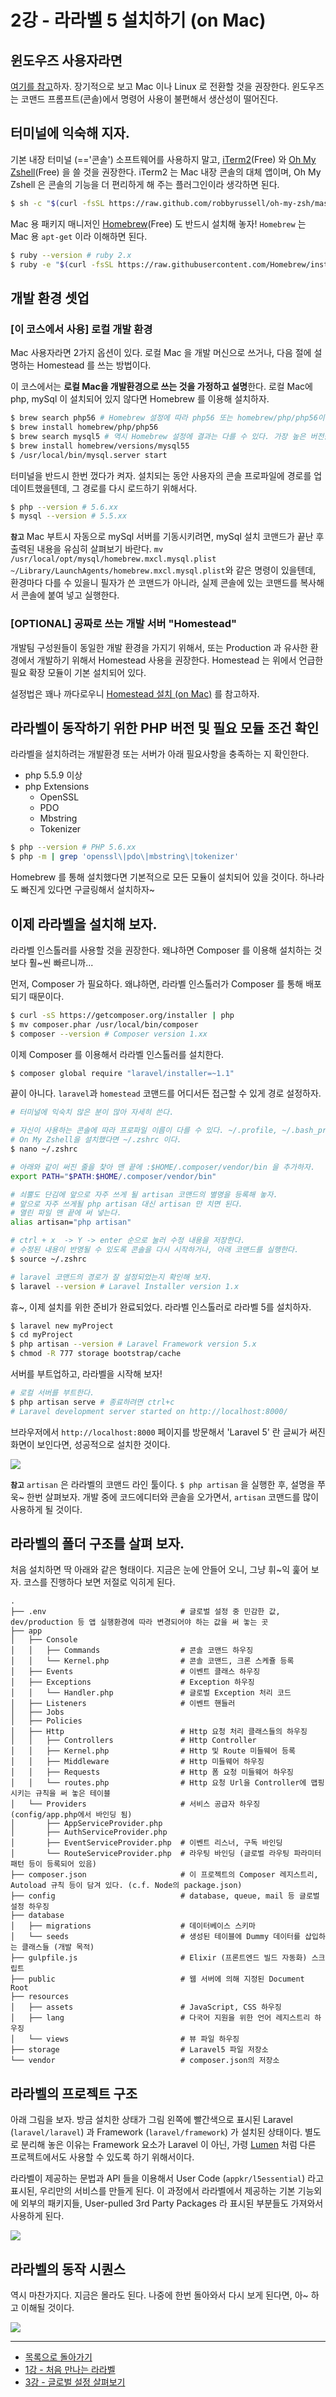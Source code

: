 # 2강 - 라라벨 5 설치하기 (on Mac)

## 윈도우즈 사용자라면

[여기를 참고](02-install-on-windows.md)하자. 장기적으로 보고 Mac 이나 Linux 로 전환할 것을 권장한다. 윈도우즈는 코맨드 프롬프트(콘솔)에서 명령어 사용이 불편해서 생산성이 떨어진다.

## 터미널에 익숙해 지자.

기본 내장 터미널 (=='콘솔') 소프트웨어를 사용하지 말고, [iTerm2](https://www.iterm2.com/)(Free) 와 [Oh My Zshell](https://github.com/robbyrussell/oh-my-zsh)(Free) 을 쓸 것을 권장한다. iTerm2 는 Mac 내장 콘솔의 대체 앱이며, Oh My Zshell 은 콘솔의 기능을 더 편리하게 해 주는 플러그인이라 생각하면 된다.

```bash
$ sh -c "$(curl -fsSL https://raw.github.com/robbyrussell/oh-my-zsh/master/tools/install.sh)"
```

Mac 용 패키지 매니저인 [Homebrew](http://brew.sh/)(Free) 도 반드시 설치해 놓자! `Homebrew` 는 Mac 용 `apt-get` 이라 이해하면 된다.
 
 ```bash
 $ ruby --version # ruby 2.x
 $ ruby -e "$(curl -fsSL https://raw.githubusercontent.com/Homebrew/install/master/install)"
 ```

## 개발 환경 셋업

### [이 코스에서 사용] 로컬 개발 환경

Mac 사용자라면 2가지 옵션이 있다. 로컬 Mac 을 개발 머신으로 쓰거나, 다음 절에 설명하는 Homestead 를 쓰는 방법이다. 

이 코스에서는 **로컬 Mac을 개발환경으로 쓰는 것을 가정하고 설명**한다. 로컬 Mac에 php, mySql 이 설치되어 있지 않다면 Homebrew 를 이용해 설치하자.

```bash
$ brew search php56 # Homebrew 설정에 따라 php56 또는 homebrew/php/php56이 출력될 것이다.
$ brew install homebrew/php/php56
$ brew search mysql5 # 역시 Homebrew 설정에 결과는 다를 수 있다. 가장 높은 버전을 설치하자.
$ brew install homebrew/versions/mysql55
$ /usr/local/bin/mysql.server start
```

터미널을 반드시 한번 껐다가 켜자. 설치되는 동안 사용자의 콘솔 프로파일에 경로를 업데이트했을텐데, 그 경로를 다시 로드하기 위해서다.

```bash
$ php --version # 5.6.xx
$ mysql --version # 5.5.xx
```

**`참고`** Mac 부트시 자동으로 mySql 서버를 기동시키려면, mySql 설치 코맨드가 끝난 후 출력된 내용을 유심히 살펴보기 바란다. `mv /usr/local/opt/mysql/homebrew.mxcl.mysql.plist ~/Library/LaunchAgents/homebrew.mxcl.mysql.plist`와 같은 명령이 있을텐데, 환경마다 다를 수 있을니 필자가 쓴 코맨드가 아니라, 실제 콘솔에 있는 코맨드를 복사해서 콘솔에 붙여 넣고 실행한다.

### **[OPTIONAL]** 공짜로 쓰는 개발 서버 "Homestead"

개발팀 구성원들이 동일한 개발 환경을 가지기 위해서, 또는 Production 과 유사한 환경에서 개발하기 위해서 Homestead 사용을 권장한다. Homestead 는 위에서 언급한 필요 확장 모듈이 기본 설치되어 있다.

설정법은 꽤나 까다로우니 [Homestead 설치 (on Mac)](02-install-homestead-osx.md) 를 참고하자.

## 라라벨이 동작하기 위한 PHP 버전 및 필요 모듈 조건 확인

라라벨을 설치하려는 개발환경 또는 서버가 아래 필요사항을 충족하는 지 확인한다.
- php 5.5.9 이상
- php Extensions
    - OpenSSL
    - PDO
    - Mbstring
    - Tokenizer
    
```bash
$ php --version # PHP 5.6.xx
$ php -m | grep 'openssl\|pdo\|mbstring\|tokenizer'
```

Homebrew 를 통해 설치했다면 기본적으로 모든 모듈이 설치되어 있을 것이다. 하나라도 빠진게 있다면 구글링해서 설치하자~

## 이제 라라벨을 설치해 보자.

라라벨 인스톨러를 사용할 것을 권장한다. 왜냐하면 Composer 를 이용해 설치하는 것 보다 훨~씬 빠르니까...

먼저, Composer 가 필요하다. 왜냐하면, 라라벨 인스톨러가 Composer 를 통해 배포되기 때문이다.

```bash
$ curl -sS https://getcomposer.org/installer | php
$ mv composer.phar /usr/local/bin/composer
$ composer --version # Composer version 1.xx
```

이제 Composer 를 이용해서 라라벨 인스톨러를 설치한다.

```bash
$ composer global require "laravel/installer=~1.1"
```

끝이 아니다. `laravel`과 `homestead` 코맨드를 어디서든 접근할 수 있게 경로 설정하자.

```bash
# 터미널에 익숙치 않은 분이 많아 자세히 쓴다.

# 자신이 사용하는 콘솔에 따라 프로파일 이름이 다를 수 있다. ~/.profile, ~/.bash_profile, ~/.zshrc, ...
# On My Zshell을 설치했다면 ~/.zshrc 이다.
$ nano ~/.zshrc

# 아래와 같이 써진 줄을 찾아 맨 끝에 :$HOME/.composer/vendor/bin 을 추가하자.
export PATH="$PATH:$HOME/.composer/vendor/bin"

# 쇠뿔도 단김에 앞으로 자주 쓰게 될 artisan 코맨드의 별명을 등록해 놓자.
# 앞으로 자주 쓰게될 php artisan 대신 artisan 만 치면 된다.
# 열린 파일 맨 끝에 써 넣는다.
alias artisan="php artisan"

# ctrl + x  -> Y -> enter 순으로 눌러 수정 내용을 저장한다.
# 수정된 내용이 반영될 수 있도록 콘솔을 다시 시작하거나, 아래 코맨드를 실행한다.
$ source ~/.zshrc

# laravel 코맨드의 경로가 잘 설정되었는지 확인해 보자.
$ laravel --version # Laravel Installer version 1.x
```

휴~, 이제 설치를 위한 준비가 완료되었다. 라라벨 인스톨러로 라라벨 5를 설치하자.

```bash
$ laravel new myProject
$ cd myProject
$ php artisan --version # Laravel Framework version 5.x
$ chmod -R 777 storage bootstrap/cache
```

서버를 부트업하고, 라라벨을 시작해 보자!

```bash
# 로컬 서버를 부트한다.
$ php artisan serve # 종료하려면 ctrl+c
# Laravel development server started on http://localhost:8000/
```

브라우저에서 `http://localhost:8000` 페이지를 방문해서 'Laravel 5' 란 글씨가 써진 화면이 보인다면, 성공적으로 설치한 것이다.

![](./images/02-hello-laravel-img-02.png)

**`참고`** `artisan` 은 라라벨의 코맨드 라인 툴이다. `$ php artisan` 을 실행한 후, 설명을 쭈욱~ 한번 살펴보자. 개발 중에 코드에디터와 콘솔을 오가면서, `artisan` 코맨드를 많이 사용하게 될 것이다.

## 라라벨의 폴더 구조를 살펴 보자.

처음 설치하면 딱 아래와 같은 형태이다. 지금은 눈에 안들어 오니, 그냥 휘~익 훑어 보자. 코스를 진행하다 보면 저절로 익히게 된다.

```
.
├── .env                              # 글로벌 설정 중 민감한 값, dev/production 등 앱 실행환경에 따라 변경되어야 하는 값을 써 놓는 곳
├── app
│   ├── Console                       
│   │   ├── Commands                  # 콘솔 코맨드 하우징
│   │   └── Kernel.php                # 콘솔 코맨드, 크론 스케쥴 등록
│   ├── Events                        # 이벤트 클래스 하우징
│   ├── Exceptions                    # Exception 하우징
│   │   └── Handler.php               # 글로벌 Exception 처리 코드
│   ├── Listeners                     # 이벤트 핸들러
│   ├── Jobs
│   ├── Policies
│   ├── Http                          # Http 요청 처리 클래스들의 하우징
│   │   ├── Controllers               # Http Controller
│   │   ├── Kernel.php                # Http 및 Route 미들웨어 등록
│   │   ├── Middleware                # Http 미들웨어 하우징
│   │   ├── Requests                  # Http 폼 요청 미들웨어 하우징
│   │   └── routes.php                # Http 요청 Url을 Controller에 맵핑시키는 규칙을 써 놓은 테이블
│   └── Providers                     # 서비스 공급자 하우징 (config/app.php에서 바인딩 됨)
│       ├── AppServiceProvider.php
│       ├── AuthServiceProvider.php
│       ├── EventServiceProvider.php  # 이벤트 리스너, 구독 바인딩
│       └── RouteServiceProvider.php  # 라우팅 바인딩 (글로벌 라우팅 파라미터 패턴 등이 등록되어 있음)
├── composer.json                     # 이 프로젝트의 Composer 레지스트리, Autoload 규칙 등이 담겨 있다. (c.f. Node의 package.json)
├── config                            # database, queue, mail 등 글로벌 설정 하우징
├── database
│   ├── migrations                    # 데이터베이스 스키마
│   └── seeds                         # 생성된 테이블에 Dummy 데이터를 삽입하는 클래스들 (개발 목적)
├── gulpfile.js                       # Elixir (프론트엔드 빌드 자동화) 스크립트
├── public                            # 웹 서버에 의해 지정된 Document Root
├── resources
│   ├── assets                        # JavaScript, CSS 하우징
│   ├── lang                          # 다국어 지원을 위한 언어 레지스트리 하우징
│   └── views                         # 뷰 파일 하우징
├── storage                           # Laravel5 파일 저장소
└── vendor                            # composer.json의 저장소
```

## 라라벨의 프로젝트 구조

아래 그림을 보자. 방금 설치한 상태가 그림 왼쪽에 빨간색으로 표시된 Laravel (`laravel/laravel`) 과 Framework (`laravel/framework`) 가 설치된 상태이다. 별도로 분리해 놓은 이유는 Framework 요소가 Laravel 이 아닌, 가령 [Lumen](http://lumen.laravel.com/) 처럼 다른 프로젝트에서도 사용할 수 있도록 하기 위해서이다.
 
라라벨이 제공하는 문법과 API 들을 이용해서 User Code (`appkr/l5essential`) 라고 표시된, 우리만의 서비스를 만들게 된다. 이 과정에서 라라벨에서 제공하는 기본 기능외에 외부의 패키지들, User-pulled 3rd Party Packages 라 표시된 부분들도 가져와서 사용하게 된다.  

![](./images/02-hello-laravel-img-03.png)

## 라라벨의 동작 시퀀스

역시 마찬가지다. 지금은 몰라도 된다. 나중에 한번 돌아와서 다시 보게 된다면, 아~ 하고 이해될 것이다.

![](./images/02-hello-laravel-img-01.png)

<!--@start-->
---

- [목록으로 돌아가기](../readme.md)
- [1강 - 처음 만나는 라라벨](01-welcome.md)
- [3강 - 글로벌 설정 살펴보기](03-configuration.md)
<!--@end-->
